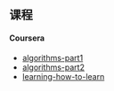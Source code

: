 ## 课程  

#### Coursera  
- [algorithms-part1](https://www.coursera.org/learn/algorithms-part1)  
- [algorithms-part2](https://www.coursera.org/learn/algorithms-part2/)  
- [learning-how-to-learn](https://www.coursera.org/learn/learning-how-to-learn/)  